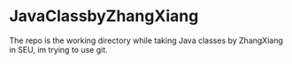 # JavaClassbyZhangXiang
The repo is the working directory while taking Java classes by ZhangXiang in SEU, im trying to use git.
